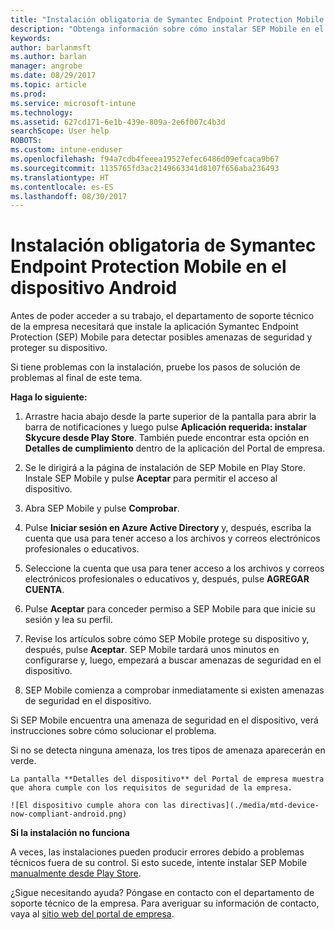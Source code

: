 ```yaml
---
title: "Instalación obligatoria de Symantec Endpoint Protection Mobile en el dispositivo Android | Microsoft Docs"
description: "Obtenga información sobre cómo instalar SEP Mobile en el dispositivo Android."
keywords: 
author: barlanmsft
ms.author: barlan
manager: angrobe
ms.date: 08/29/2017
ms.topic: article
ms.prod: 
ms.service: microsoft-intune
ms.technology: 
ms.assetid: 627cd171-6e1b-439e-809a-2e6f007c4b3d
searchScope: User help
ROBOTS: 
ms.custom: intune-enduser
ms.openlocfilehash: f94a7cdb4feeea19527efec6486d09efcaca9b67
ms.sourcegitcommit: 1135765fd3ac2149663341d8107f656aba236493
ms.translationtype: HT
ms.contentlocale: es-ES
ms.lasthandoff: 08/30/2017
---
```

# <a name="you-need-to-install-symantec-endpoint-protection-mobile-on-your-android-device"></a>Instalación obligatoria de Symantec Endpoint Protection Mobile en el dispositivo Android

Antes de poder acceder a su trabajo, el departamento de soporte técnico de la empresa necesitará que instale la aplicación Symantec Endpoint Protection (SEP) Mobile para detectar posibles amenazas de seguridad y proteger su dispositivo.

Si tiene problemas con la instalación, pruebe los pasos de solución de problemas al final de este tema.

**Haga lo siguiente:**

1. Arrastre hacia abajo desde la parte superior de la pantalla para abrir la barra de notificaciones y luego pulse **Aplicación requerida: instalar Skycure desde Play Store**. También puede encontrar esta opción en __Detalles de cumplimiento__ dentro de la aplicación del Portal de empresa.

  <!--![The compliance details page on an Android device. The device is not in compliance, with a message at the bottom of the Company Portal page that says the device doesn't meet the mobile risk policy, and that Skycure must be opened to resolve the issue.](./media/skycure-resolves-compliance-android.png)-->

2. Se le dirigirá a la página de instalación de SEP Mobile en Play Store. Instale SEP Mobile y pulse **Aceptar** para permitir el acceso al dispositivo.

3. Abra SEP Mobile y pulse **Comprobar**.

4. Pulse **Iniciar sesión en Azure Active Directory** y, después, escriba la cuenta que usa para tener acceso a los archivos y correos electrónicos profesionales o educativos.

5. Seleccione la cuenta que usa para tener acceso a los archivos y correos electrónicos profesionales o educativos y, después, pulse **AGREGAR CUENTA**.

6. Pulse **Aceptar** para conceder permiso a SEP Mobile para que inicie su sesión y lea su perfil.

7. Revise los artículos sobre cómo SEP Mobile protege su dispositivo y, después, pulse **Aceptar**. SEP Mobile tardará unos minutos en configurarse y, luego, empezará a buscar amenazas de seguridad en el dispositivo.

8. SEP Mobile comienza a comprobar inmediatamente si existen amenazas de seguridad en el dispositivo.

  <!--![Skycure is analyzing your device for security threats.](./media/skycure-scan-in-progress-android.png)-->

  Si SEP Mobile encuentra una amenaza de seguridad en el dispositivo, verá instrucciones sobre cómo solucionar el problema.

  <!--![Skycure found a security threat.](./media/skycure-found-a-threat-android.png)-->

  Si no se detecta ninguna amenaza, los tres tipos de amenaza aparecerán en verde.

    La pantalla **Detalles del dispositivo** del Portal de empresa muestra que ahora cumple con los requisitos de seguridad de la empresa.

    ![El dispositivo cumple ahora con las directivas](./media/mtd-device-now-compliant-android.png)

**Si la instalación no funciona**

A veces, las instalaciones pueden producir errores debido a problemas técnicos fuera de su control. Si esto sucede, intente instalar SEP Mobile [manualmente desde Play Store](https://play.google.com/store/apps/details?id=com.skycure.skycure).

¿Sigue necesitando ayuda? Póngase en contacto con el departamento de soporte técnico de la empresa. Para averiguar su información de contacto, vaya al [sitio web del portal de empresa](http://portal.manage.microsoft.com).
